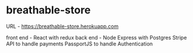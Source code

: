 # breathable-store

URL - https://breathable-store.herokuapp.com

front end - React with redux
back end - Node Express with Postgres
Stripe API to handle payments
PassportJS to handle Authentication
